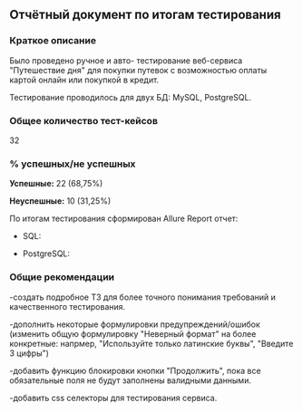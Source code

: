 ## Отчётный документ по итогам тестирования
### Краткое описание
Было проведено ручное и авто- тестирование веб-сервиса "Путешествие дня" для покупки путевок с возможностью оплаты картой онлайн или покупкой в кредит. 

Тестирование проводилось для двух БД: MySQL, PostgreSQL.

### Общее количество тест-кейсов
32

### % успешных/не успешных
**Успешные:** 22 (68,75%)

**Неуспешные:** 10 (31,25%)

По итогам тестирования сформирован Allure Report отчет:

* SQL:


* PostgreSQL:


### Общие рекомендации

-создать подробное ТЗ для более точного понимания требований и качественного тестирования.

-дополнить некоторые формулировки предупреждений/ошибок (изменить общую формулировку "Неверный формат" на более конкретные: напрмер, "Используйте только латинские буквы", "Введите 3 цифры")

-добавить функцию блокировки кнопки "Продолжить", пока все обязательные поля не будут заполнены валидными данными.

-добавить css селекторы для тестирования сервиса.
